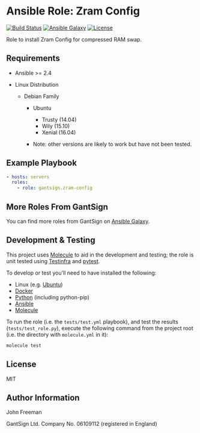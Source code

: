 Ansible Role: Zram Config
=========================

[![Build Status](https://travis-ci.org/gantsign/ansible-role-zram-config.svg?branch=master)](https://travis-ci.org/gantsign/ansible-role-zram-config)
[![Ansible Galaxy](https://img.shields.io/badge/ansible--galaxy-gantsign.zram--config-blue.svg)](https://galaxy.ansible.com/gantsign/zram-config)
[![License](https://img.shields.io/badge/license-MIT-blue.svg)](https://raw.githubusercontent.com/gantsign/ansible-role-zram-config/master/LICENSE)

Role to install Zram Config for compressed RAM swap.

Requirements
------------

* Ansible >= 2.4

* Linux Distribution

    * Debian Family

        * Ubuntu

            * Trusty (14.04)
            * Wily (15.10)
            * Xenial (16.04)

        * Note: other versions are likely to work but have not been tested.

Example Playbook
----------------

```yaml
- hosts: servers
  roles:
    - role: gantsign.zram-config
```

More Roles From GantSign
------------------------

You can find more roles from GantSign on
[Ansible Galaxy](https://galaxy.ansible.com/gantsign).

Development & Testing
---------------------

This project uses [Molecule](http://molecule.readthedocs.io/) to aid in the
development and testing; the role is unit tested using
[Testinfra](http://testinfra.readthedocs.io/) and
[pytest](http://docs.pytest.org/).

To develop or test you'll need to have installed the following:

* Linux (e.g. [Ubuntu](http://www.ubuntu.com/))
* [Docker](https://www.docker.com/)
* [Python](https://www.python.org/) (including python-pip)
* [Ansible](https://www.ansible.com/)
* [Molecule](http://molecule.readthedocs.io/)

To run the role (i.e. the `tests/test.yml` playbook), and test the results
(`tests/test_role.py`), execute the following command from the project root
(i.e. the directory with `molecule.yml` in it):

```bash
molecule test
```

License
-------

MIT

Author Information
------------------

John Freeman

GantSign Ltd.
Company No. 06109112 (registered in England)
